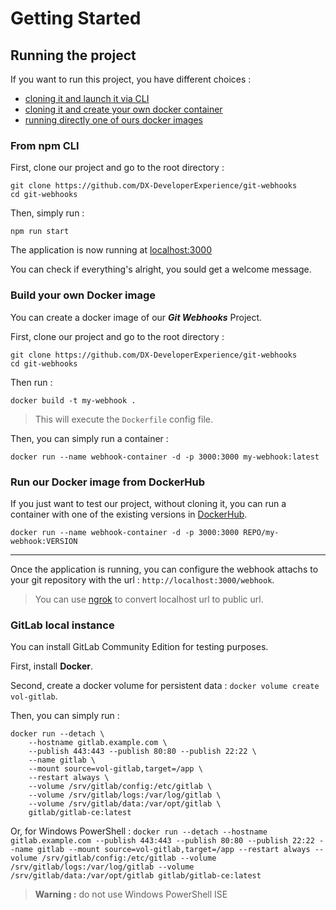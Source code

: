 # Getting Started

## Running the project

If you want to run this project, you have different choices :

- [cloning it and launch it via CLI](#from-npm-cli)
- [cloning it and create your own docker container](#build-your-own-docker-image)
- [running directly one of ours docker images](#run-our-docker-image-from-dockerhub)

### From npm CLI

First, clone our project and go to the root directory :

```
git clone https://github.com/DX-DeveloperExperience/git-webhooks
cd git-webhooks
```

Then, simply run :

```
npm run start
```

The application is now running at [localhost:3000](localhost:3000)

You can check if everything's alright, you sould get a welcome message.

### Build your own Docker image

You can create a docker image of our **_Git Webhooks_** Project.

First, clone our project and go to the root directory :

```
git clone https://github.com/DX-DeveloperExperience/git-webhooks
cd git-webhooks
```

Then run :

```
docker build -t my-webhook .
```

> This will execute the `Dockerfile` config file.

Then, you can simply run a container :

```
docker run --name webhook-container -d -p 3000:3000 my-webhook:latest
```

### Run our Docker image from DockerHub

If you just want to test our project, without cloning it, you can run a container with one of the existing versions in [DockerHub]().

```
docker run --name webhook-container -d -p 3000:3000 REPO/my-webhook:VERSION
```

---

Once the application is running, you can configure the webhook attachs to your git repository with the url : `http://localhost:3000/webhook`.

> You can use [ngrok](https://ngrok.com/) to convert localhost url to public url.

### GitLab local instance

You can install GitLab Community Edition for testing purposes.

First, install **Docker**.

Second, create a docker volume for persistent data : `docker volume create vol-gitlab`.

Then, you can simply run :

```
docker run --detach \
	--hostname gitlab.example.com \
	--publish 443:443 --publish 80:80 --publish 22:22 \
	--name gitlab \
	--mount source=vol-gitlab,target=/app \
	--restart always \
	--volume /srv/gitlab/config:/etc/gitlab \
	--volume /srv/gitlab/logs:/var/log/gitlab \
	--volume /srv/gitlab/data:/var/opt/gitlab \
	gitlab/gitlab-ce:latest
```

Or, for Windows PowerShell : `docker run --detach --hostname gitlab.example.com --publish 443:443 --publish 80:80 --publish 22:22 --name gitlab --mount source=vol-gitlab,target=/app --restart always --volume /srv/gitlab/config:/etc/gitlab --volume /srv/gitlab/logs:/var/log/gitlab --volume /srv/gitlab/data:/var/opt/gitlab gitlab/gitlab-ce:latest`

> **Warning :** do not use Windows PowerShell ISE
